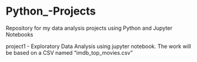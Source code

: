 # Python_-Projects
Repository for my data analysis projects using Python and Jupyter Notebooks

project1 - Exploratory Data Analysis using jupyter notebook. 
The work will be based on a CSV named “imdb_top_movies.csv”
